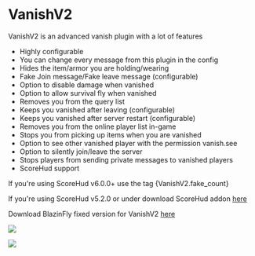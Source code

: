 # VanishV2

VanishV2 is an advanced vanish plugin with a lot of features
* Highly configurable
* You can change every message from this plugin in the config
* Hides the item/armor you are holding/wearing
* Fake Join message/Fake leave message (configurable)
* Option to disable damage when vanished
* Option to allow survival fly when vanished
* Removes you from the query list
* Keeps you vanished after leaving (configurable)
* Keeps you vanished after server restart (configurable)
* Removes you from the online player list in-game
* Stops you from picking up items when you are vanished
* Option to see other vanished player with the permission vanish.see
* Option to silently join/leave the server
* Stops players from sending private messages to vanished players
* ScoreHud support

If you're using ScoreHud v6.0.0+ use the tag {VanishV2.fake_count}

If you're using ScoreHud v5.2.0 or under download ScoreHud addon <a href="https://github.com/superbobby2000/VanishV2/releases/download/ScoreHud/BasicAddon.php">here</a>

Download BlazinFly fixed version for VanishV2 <a href="https://github.com/superbobby2000/VanishV2/releases/download/BlazinFly/BlazinFly_v1.8.7.phar">here</a>

[![](https://poggit.pmmp.io/shield.state/VanishV2)](https://poggit.pmmp.io/p/VanishV2)

[![](https://poggit.pmmp.io/shield.dl.total/VanishV2)](https://poggit.pmmp.io/p/VanishV2)
